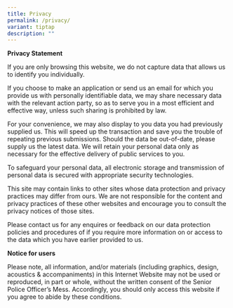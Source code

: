 ```yaml
---
title: Privacy
permalink: /privacy/
variant: tiptap
description: ""
---
```

<p><strong>Privacy Statement</strong>
</p>
<p>If you are only browsing this website, we do not capture data that allows
us to identify you individually.</p>
<p>If you choose to make an application or send us an email for which you
provide us with personally identifiable data, we may share necessary data
with the relevant action party, so as to serve you in a most efficient
and effective way, unless such sharing is prohibited by law.</p>
<p>For your convenience, we may also display to you data you had previously
supplied us. This will speed up the transaction and save you the trouble
of repeating previous submissions. Should the data be out-of-date, please
supply us the latest data. We will retain your personal data only as necessary
for the effective delivery of public services to you.</p>
<p>To safeguard your personal data, all electronic storage and transmission
of personal data is secured with appropriate security technologies.</p>
<p>This site may contain links to other sites whose data protection and privacy
practices may differ from ours. We are not responsible for the content
and privacy practices of these other websites and encourage you to consult
the privacy notices of those sites.</p>
<p>Please contact us for any enquires or feedback on our data protection
policies and procedures of if you require more information on or access
to the data which you have earlier provided to us.</p>
<p><strong>Notice for users</strong>
</p>
<p>Please note, all information, and/or materials (including graphics, design,
acoustics &amp; accompaniments) in this Internet Website may not be used
or reproduced, in part or whole, without the written consent of the Senior
Police Officer’s Mess. Accordingly, you should only access this website
if you agree to abide by these conditions.</p>
<p>&nbsp;</p>